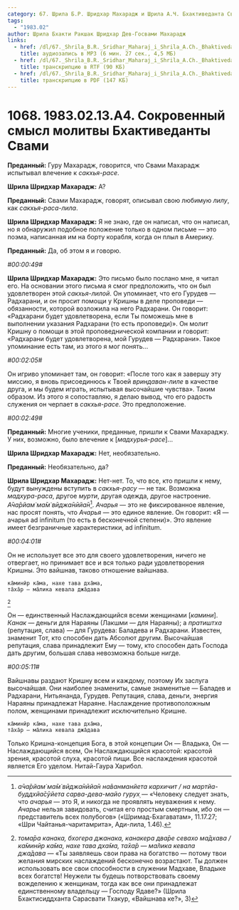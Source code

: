 ```yaml
---
category: 67. Шрила Б.Р. Шридхар Махарадж и Шрила А.Ч. Бхактиведанта Свами Прабхупада
tags:
  - "1983.02"
author: Шрила Бхакти Ракшак Шридхар Дев-Госвами Махарадж
links:
  - href: /dl/67._Shrila_B.R._Sridhar_Maharaj_i_Shrila_A.Ch._Bhaktivedanta_Svami_Prabhupada/1068_1983.02.13.A4_SridharMj_Sokrovenniy_smysl_molitvy_Bhaktivedanty_Svami.mp3
    title: аудиозапись в MP3 (6 мин. 27 сек., 4,5 МБ)
  - href: /dl/67._Shrila_B.R._Sridhar_Maharaj_i_Shrila_A.Ch._Bhaktivedanta_Svami_Prabhupada/1068_1983.02.13.A4_SridharMj_Sokrovenniy_smysl_molitvy_Bhaktivedanty_Svami.rtf
    title: транскрипцию в RTF (90 КБ)
  - href: /dl/67._Shrila_B.R._Sridhar_Maharaj_i_Shrila_A.Ch._Bhaktivedanta_Svami_Prabhupada/1068_1983.02.13.A4_SridharMj_Sokrovenniy_smysl_molitvy_Bhaktivedanty_Svami.pdf
    title: транскрипцию в PDF (147 КБ)
---
```


# 1068. 1983.02.13.A4. Сокровенный смысл молитвы Бхактиведанты Свами

**Преданный:** Гуру Махарадж, говорится, что Свами Махарадж испытывал влечение к *сакхья-расе*.

**Шрила Шридхар Махарадж:** А?

**Преданный:** Свами Махарадж, говорят, описывал свою любимую *лилу*, как *сакхья-раса-лила*.

**Шрила Шридхар Махарадж:** Я не знаю, где он написал, что он написал, но я обнаружил подобное положение только в одном письме — это поэма, написанная им на борту корабля, когда он плыл в Америку.

**Преданный:** Да, об этом я и говорю.

*#00:00:49#*

**Шрила Шридхар Махарадж:** Это письмо было послано мне, я читал его. На основании этого письма я смог предположить, что он был удовлетворен этой *сакхья-лилой*. Он упоминает, что его Гурудев — Радхарани, и он просит помощи у Кришны в деле проповеди — обязанности, которой возложила на него Радхарани. Он говорит: «Радхарани будет удовлетворена, если Ты поможешь мне в выполнении указания Радхарани (то есть проповеди)». Он молит Кришну о помощи в этой проповеднической компании и говорит: «Радхарани будет удовлетворена, мой Гурудев — Радхарани». Такое упоминание есть там, из этого я мог понять…

*#00:02:05#*

Он игриво упоминает там, он говорит: «После того как я завершу эту миссию, я вновь присоединюсь к Твоей *вриндаван-лиле* в качестве друга, и мы будем играть, испытывая высочайшие чувства». Таким образом. Из этого я сопоставляю, я делаю вывод, что его радость служения он черпает в *сакхья-расе.* Это предположение.

*#00:02:49#*

**Преданный:** Многие ученики, преданные, пришли к Свами Махараджу. У них, возможно, было влечение к [*мадхурья-расе*]…

**Шрила Шридхар Махарадж:** Нет, необязательно.

**Преданный:** Необязательно, да?

**Шрила Шридхар Махарадж:** Нет-нет. То, что все, кто пришли к нему, будут вынуждены вступить в *сакхья-расу* — не так. Возможна *мадхура-раса*, другое *мурти*, другая одежда, другое настроение. *А̄ча̄рйам̇ ма̄м̇ вӣджа̄нӣйа̄н*[^_ftn1]. *Ачарья* — это не фиксированное явление, нас просят понять, что *Ачарья* — это единое явление. Он говорит: «Я — ачарья ad infinitum (то есть в бесконечной степени)». Это явление имеет безграничные характеристики, ad infinitum.

*#00:04:01#*

Он не использует все это для своего удовлетворения, ничего не отвергает, но принимает все и вся только ради удовлетворения Кришны. Это вайшнав, таково отношение вайшнава.

    ка̄минӣр ка̄ма, нахе тава дха̄ма,
    та̄ха̄р — ма̄лика кевала джа̄дава
[^_ftn2]

Он — единственный Наслаждающийся всеми женщинами [*камини*]. *Канак* — деньги для Нараяны (Лакшми — для Нараяны); а *пратиштха* (репутация, слава) — для Гурудева: Баладева и Радхарани. Известен, знаменит Тот, кто способен дать Абсолют другим. Высочайшая репутация, слава принадлежит Ему — тому, кто способен дать Господа дать другим, большая слава невозможна больше нигде.

*#00:05:11#*

Вайшнавы раздают Кришну всем и каждому, поэтому Их заслуга высочайшая. Они наиболее знамениты, самые знаменитые — Баладев и Радхарани, Нитьянанда, Гурудев. Репутация, слава, деньги, энергия Нараяны принадлежат Нараяне. Наслаждение противоположным полом, женщинами принадлежит исключительно Кришне.

    ка̄минӣр ка̄ма, нахе тава дха̄ма,
    та̄ха̄р — ма̄лика кевала джа̄дава

Только Кришна-концепция Бога, в этой концепции Он — Владыка, Он — Наслаждающийся всем, Он Наслаждающийся красотой: красотой зрения, красотой слуха, красотой пищи. Все наслаждения красотой является Его уделом. Нитай-Гаура Харибол.



[^_ftn1]: *а̄ча̄рйам̇ ма̄м̇ вӣджа̄нӣйа̄н на̄ванманйета кархичит / на мартйа-буддхйа̄сӯйета сарва-дева-майо гурух̣* — «Человеку следует знать, что *ачарья* — это Я, и никогда не проявлять неуважения к нему. *Ачарье* нельзя завидовать, считая его простым смертным, ибо он — представитель всех полубогов» («Шримад-Бхагаватам», 11.17.27; «Шри Чайтанья-чаритамрита», Ади-лила, 1.46).

[^_ftn2]: *тома̄ра канака, бхогера джанака, канакера два̄ре севахо ма̄дхава / ка̄минӣр ка̄ма, нахе тава дха̄ма, та̄ха̄р — ма̄лика кевала джа̄дава* — «Ты заявляешь свои права на богатство — потому твои желания мирских наслаждений бесконечно возрастают. Ты должен использовать все свои способности в служении Мадхаве, Владыке всех богатств! Неужели ты будешь потворствовать своему вожделению к женщинам, тогда как все они принадлежат единственному владельцу — Господу Ядаве?» (Шрила Бхактисиддханта Сарасвати Тхакур, «Вайшнава ке?», 3)

